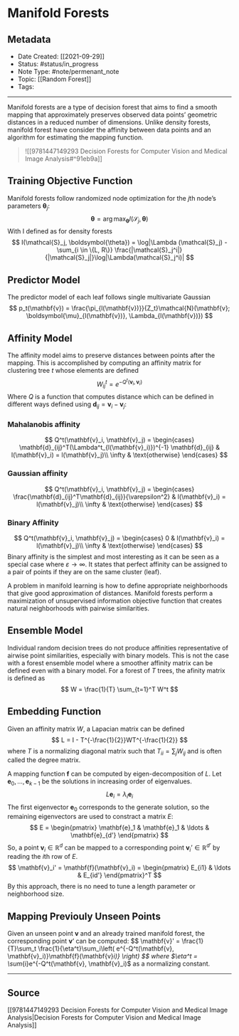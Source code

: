 # Manifold Forests
## Metadata
- Date Created: [[2021-09-29]]
- Status: #status/in_progress
- Note Type: #note/permenant_note
- Topic: [[Random Forest]]
- Tags: 
---

Manifold forests are a type of decision forest that aims to find a smooth mapping that approximately preserves observed data points’ geometric distances in a reduced number of dimensions.
Unlike density forests, manifold forest have consider the affinity between data points and an algorithm for estimating the mapping function.

> ![[9781447149293 Decision Forests for Computer Vision and Medical Image Analysis#^91eb9a]]

## Training Objective Function
Manifold forests follow randomized node optimization for the $j$th node’s parameters $\boldsymbol{\theta}_j$:
$$
\boldsymbol{\theta} = \arg\max_{\boldsymbol{\theta}} I(\mathcal{S}_j, \boldsymbol{\theta})
$$
With I defined as for density forests
$$
I(\mathcal{S}_j, \boldsymbol{\theta}) = \log|\Lambda (\mathcal{S}_j) - \sum_{i \in \{L, R\}} \frac{|\mathcal{S}_j^i|}{|\mathcal{S}_j|}\log|\Lambda(\mathcal{S}_j^i)|
$$

## Predictor Model
The predictor model of each leaf follows single multivariate Gaussian
$$
p_t(\mathbf{v}) = \frac{\pi_{l(\mathbf{v})}}{Z_t}\mathcal{N}(\mathbf{v}; \boldsymbol{\mu}_{l(\mathbf{v})}, \Lambda_{l(\mathbf{v})})
$$

## Affinity Model
The affinity model aims to preserve distances between points after the mapping. This is accomplished by computing an affinity matrix for clustering tree $t$ whose elements are defined
$$
W_{ij}^t = e^{-Q^t(\mathbf{v}_i, \mathbf{v}_i)}
$$
Where $Q$ is a function that computes distance which can be defined in different ways defined using $\mathbf{d}_{ij} = \mathbf{v}_i-\mathbf{v}_j$:

### Mahalanobis affinity
$$
Q^t(\mathbf{v}_i, \mathbf{v}_j) = \begin{cases}
\mathbf{d}_{ij}^T(\Lambda^t_{l(\mathbf{v}_i)})^{-1} \mathbf{d}_{ij} & l(\mathbf{v}_i) = l(\mathbf{v}_j)\\
\infty & \text{otherwise}
\end{cases}
$$

### Gaussian affinity
$$
Q^t(\mathbf{v}_i, \mathbf{v}_j) = \begin{cases}
\frac{\mathbf{d}_{ij}^T\mathbf{d}_{ij}}{\varepsilon^2} & l(\mathbf{v}_i) = l(\mathbf{v}_j)\\
\infty & \text{otherwise}
\end{cases}
$$

### Binary Affinity
$$
Q^t(\mathbf{v}_i, \mathbf{v}_j) = \begin{cases}
0 & l(\mathbf{v}_i) = l(\mathbf{v}_j)\\
\infty & \text{otherwise}
\end{cases}
$$
Binary affinity is the simplest and most interesting as it can be seen as a special case where $\varepsilon \to \infty$. It states that perfect affinity can be assigned to a pair of points if they are on the same cluster (leaf).

A problem in manifold learning is how to define appropriate neighborhoods that give good approximation of distances. Manifold forests perform a maximization of unsupervised information objective function that creates natural neighborhoods with pairwise similarities.

## Ensemble Model
Individual random decision trees do not produce affinities representative of airwise point similarities, especially with binary models. This is not the case with a forest ensemble model where a smoother affinity matrix can be defined even with a binary model. For a forest of $T$ trees, the afinity matrix is defined as
$$
W = \frac{1}{T} \sum_{t=1}^T W^t
$$

## Embedding Function
Given an affinity matrix $W$, a Lapacian matrix can be defined
$$
L = I - T^{-\frac{1}{2}}WT^{-\frac{1}{2}}
$$
where $T$ is a normalizing diagonal matrix such that $T_{ii} = \sum_{j} W_{ij}$ and is often called the degree matrix.

A mapping function $\mathbf{f}$ can be computed by eigen-decomposition of $L$.
Let $\mathbf{e}_0,\ldots, \mathbf{e}_{k-1}$ be the solutions in increasing order of eigenvalues.
$$
L \mathbf{e}_i=\lambda_i\mathbf{e}_i
$$
The first eigenvector $\mathbf{e}_0$ corresponds to the generate solution, so the remaining eigenvectors are used to constract a matrix $E$:
$$
E = \begin{pmatrix}
\mathbf{e}_1 & \mathbf{e}_1 & \ldots & \mathbf{e}_{d'}
\end{pmatrix}
$$
So, a point $\mathbf{v}_i \in \mathbb{R}^d$ can be mapped to a corresponding point $\mathbf{v}_i’ \in \mathbb{R}^{d’}$ by reading the $i$th row of $E$.
$$
\mathbf{v}_i' = \mathbf{f}(\mathbf{v}_i) = \begin{pmatrix}
E_{i1} & \ldots & E_{id'}
\end{pmatrix}^T
$$
By this approach, there is no need to tune a length parameter or neighborhood size.

## Mapping Previouly Unseen Points

Given an unseen point $\mathbf{v}$ and an already trained manifold forest, the corresponding point $\mathbf{v}‘$ can be computed:
$$
\mathbf{v}' = \frac{1}{T}\sum_t \frac{1}{\eta^t}\sum_i\left( e^{-Q^t(\mathbf{v}, \mathbf{v}_i)}\mathbf{f}(\mathbf{v}_i)} \right)
$$
where $\eta^t = \sum_{i}e^{-Q^t(\mathbf{v}, \mathbf{v}_i)$ as a normalizing constant.

---
## Source
[[9781447149293 Decision Forests for Computer Vision and Medical Image Analysis|Decision Forests for Computer Vision and Medical Image Analysis]]